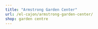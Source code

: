 ```yaml
---
title: "Armstrong Garden Center"
url: /el-cajon/armstrong-garden-center/
shop: garden centre
---
```

